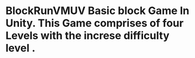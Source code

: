 # BlockRunVMUV Basic block Game In Unity. This Game comprises of four Levels with the increse difficulty level .
